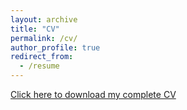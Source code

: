 ```yaml
---
layout: archive
title: "CV"
permalink: /cv/
author_profile: true
redirect_from:
  - /resume
---
```


[Click here to download my complete CV](https://github.com/Imtiazborshon/imtiaz.github.io/blob/master/files/Official_Resume.pdf)
